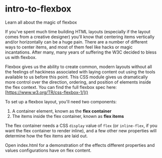 # intro-to-flexbox
Learn all about the magic of flexbox

If you've spent much time building HTML layouts (especially if the layout comes from a creative designer) you'll know that centering items vertically and/or horizontally can be a huge pain. There are a number of different ways to center items, and most of them feel like hacks or magic incantations. After many, many years of suffering the W3C decided to bless us with flexbox.

Flexbox gives us the ability to create common, modern layouts without all the feelings of hackiness associated with laying content out using the tools available to us before this point. This CSS module gives us dramatically more control over the direction, ordering, and position of elements inside the flex context. You can find the full flexbox spec here: [https://www.w3.org/TR/css-flexbox-1/]()

To set up a flexbox layout, you'll need two components:

1) A container element, known as the **flex container**  
2) The items inside the flex container, known as **flex items** 

The flex container needs a CSS `display` value of `flex` (or `inline-flex`, if you want the flex container to render inline), and a few other new properties will determine how the flex items are laid out.

Open index.html for a demonstration of the effects different properties and values configurations have on flex content.
